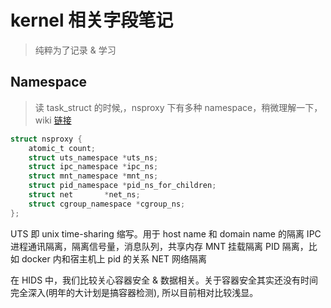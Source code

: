 # kernel 相关字段笔记

> 纯粹为了记录 & 学习

## Namespace 

> 读 task_struct 的时候,，nsproxy 下有多种 namespace，稍微理解一下，wiki [链接](https://en.wikipedia.org/wiki/Linux_namespaces)

```c
struct nsproxy {
	atomic_t count;
	struct uts_namespace *uts_ns;
	struct ipc_namespace *ipc_ns;
	struct mnt_namespace *mnt_ns;
	struct pid_namespace *pid_ns_for_children;
	struct net 	     *net_ns;
	struct cgroup_namespace *cgroup_ns;
};
```

UTS 即 unix time-sharing 缩写。用于 host name 和 domain name 的隔离
IPC 进程通讯隔离，隔离信号量，消息队列，共享内存
MNT 挂载隔离
PID 隔离，比如 docker 内和宿主机上 pid 的关系
NET 网络隔离

在 HIDS 中，我们比较关心容器安全 & 数据相关。关于容器安全其实还没有时间完全深入(明年的大计划是搞容器检测), 所以目前相对比较浅显。
